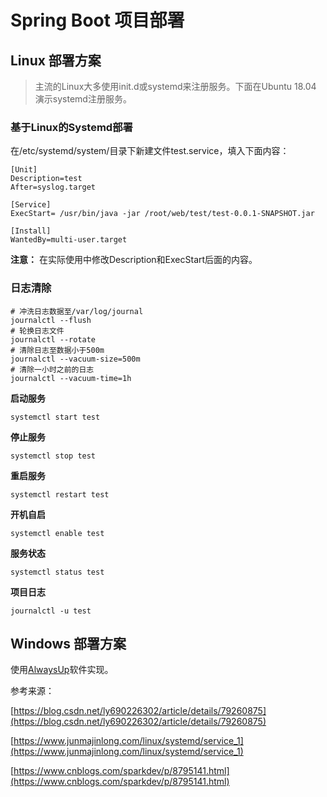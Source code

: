 # Spring Boot 项目部署

## Linux 部署方案

> 主流的Linux大多使用init.d或systemd来注册服务。下面在Ubuntu 18.04 演示systemd注册服务。
### 基于Linux的Systemd部署
在/etc/systemd/system/目录下新建文件test.service，填入下面内容：
```
[Unit]
Description=test
After=syslog.target
 
[Service]
ExecStart= /usr/bin/java -jar /root/web/test/test-0.0.1-SNAPSHOT.jar
 
[Install]
WantedBy=multi-user.target
```
**注意：** 在实际使用中修改Description和ExecStart后面的内容。

### 日志清除
```shell
# 冲洗日志数据至/var/log/journal
journalctl --flush
# 轮换日志文件
journalctl --rotate
# 清除日志至数据小于500m
journalctl --vacuum-size=500m
# 清除一小时之前的日志
journalctl --vacuum-time=1h
```

**启动服务**
```shell
systemctl start test
```
**停止服务**

```shell
systemctl stop test
```
**重启服务**
```shell
systemctl restart test
```
**开机自启**
```shell
systemctl enable test
```
**服务状态**
```shell
systemctl status test
```
**项目日志**

```shell
journalctl -u test
```
## Windows 部署方案

使用[AlwaysUp](https://www.coretechnologies.com/products/AlwaysUp/)软件实现。

参考来源：

[https://blog.csdn.net/ly690226302/article/details/79260875](https://blog.csdn.net/ly690226302/article/details/79260875)

[https://www.junmajinlong.com/linux/systemd/service_1](https://www.junmajinlong.com/linux/systemd/service_1)

[https://www.cnblogs.com/sparkdev/p/8795141.html](https://www.cnblogs.com/sparkdev/p/8795141.html)